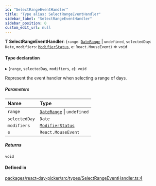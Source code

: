```yaml
---
id: "SelectRangeEventHandler"
title: "Type alias: SelectRangeEventHandler"
sidebar_label: "SelectRangeEventHandler"
sidebar_position: 0
custom_edit_url: null
---
```


Ƭ **SelectRangeEventHandler**: (`range`: [`DateRange`](DateRange) \| `undefined`, `selectedDay`: `Date`, `modifiers`: [`ModifierStatus`](ModifierStatus), `e`: `React.MouseEvent`) => `void`

#### Type declaration

▸ (`range`, `selectedDay`, `modifiers`, `e`): `void`

Represent the event handler when selecting a range of days.

##### Parameters

| Name | Type |
| :------ | :------ |
| `range` | [`DateRange`](DateRange) \| `undefined` |
| `selectedDay` | `Date` |
| `modifiers` | [`ModifierStatus`](ModifierStatus) |
| `e` | `React.MouseEvent` |

##### Returns

`void`

#### Defined in

[packages/react-day-picker/src/types/SelectRangeEventHandler.ts:4](https://github.com/gpbl/react-day-picker/blob/b5db746c/packages/react-day-picker/src/types/SelectRangeEventHandler.ts#L4)
